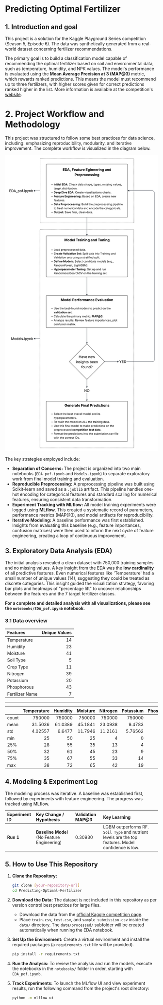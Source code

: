 # Predicting Optimal Fertilizer

## 1. Introduction and goal

This project is a solution for the Kaggle Playground Series competition (Season 5, Episode 6). The data was synthetically generated from a real-world dataset concerning fertilizer recommendations.

The primary goal is to build a classification model capable of recommending the optimal fertilizer based on soil and environmental data, such as temperature, humidity, and NPK values. The model's performance is evaluated using the **Mean Average Precision at 3 (MAP@3)** metric, which rewards ranked predictions. This means the model must recommend up to three fertilizers, with higher scores given for correct predictions ranked higher in the list. More information is available at the competition's [website](https://www.kaggle.com/competitions/playground-series-s5e6/overview). 

# 2. Project Workflow and Methodology

This project was structured to follow some best practices for data science, including: emphasizing reproducibility, modularity, and iterative improvement. The complete workflow is visualized in the diagram below.

![Project Workflow Diagram](images/Project%20workflow.png)

The key strategies employed include:

* **Separation of Concerns:** The project is organized into two main notebooks (`EDA_pof.ipynb` and `Models.ipynb`) to separate exploratory work from final model training and evaluation.
* **Reproducible Preprocessing:** A preprocessing pipeline was built using Scikit-learn and saved as a `.joblib` artifact. This pipeline handles one-hot encoding for categorical features and standard scaling for numerical features, ensuring consistent data transformation.
* **Experiment Tracking with MLflow:** All model training experiments were logged using **MLflow**. This created a systematic record of parameters, performance metrics (MAP@3), and model artifacts for reproducibility.
* **Iterative Modeling:** A baseline performance was first established. Insights from evaluating this baseline (e.g., feature importances, confusion matrices) were then used to inform the next cycle of feature engineering, creating a loop of continuous improvement.

## 3. Exploratory Data Analysis (EDA)

The initial analysis revealed a clean dataset with 750,000 training samples and no missing values. A key insight from the EDA was the **low cardinality** of all predictive features. Even numerical features like 'Temperature' had a small number of unique values (14), suggesting they could be treated as discrete categories. This insight guided the visualization strategy, favoring bar plots and heatmaps of "percentage lift" to uncover relationships between the features and the 7 target fertilizer classes.

**For a complete and detailed analysis with all visualizations, please see the `notebooks/EDA_pof.ipynb` notebook.**


### 3.1 Data overview

| Features        |Unique Values|
|:----------------|----:|
| Temperature     |  14 |
| Humidity        |  23 |
| Moisture        |  41 |
| Soil Type       |   5 |
| Crop Type       |  11 |
| Nitrogen        |  39 |
| Potassium       |  20 |
| Phosphorous     |  43 |
| Fertilizer Name |   7 |

---------------------------------------------------------------------------------------------------------

|       |   Temperature |    Humidity |    Moisture |    Nitrogen |    Potassium |   Phosphorous |
|:------|--------------:|------------:|------------:|------------:|-------------:|--------------:|
| count |  750000       | 750000      | 750000      | 750000      | 750000       |   750000      |
| mean  |      31.5036  |     61.0389 |     45.1841 |     23.0938 |      9.4783  |       21.0732 |
| std   |       4.02557 |      6.6477 |     11.7946 |     11.2161 |      5.76562 |       12.3468 |
| min   |      25       |     50      |     25      |      4      |      0       |        0      |
| 25%   |      28       |     55      |     35      |     13      |      4       |       10      |
| 50%   |      32       |     61      |     45      |     23      |      9       |       21      |
| 75%   |      35       |     67      |     55      |     33      |     14       |       32      |
| max   |      38       |     72      |     65      |     42      |     19       |       42      |

## 4. Modeling & Experiment Log

The modeling process was iterative. A baseline was established first, followed by experiments with feature engineering. The progress was tracked using MLflow.

| Experiment ID | Key Change / Hypothesis                                | Validation MAP@3 | Key Learning                                                                 |
| :------------ | :----------------------------------------------------- | :--------------- | :--------------------------------------------------------------------------- |
| **Run 1** | **Baseline Model** (No Feature Engineering)            | 0.30930            | LGBM outperforms RF. `Soil Type` and nutrient levels are the top features. Model confidence is low. |

## 5. How to Use This Repository

1.  **Clone the Repository:**
    ```bash
    git clone [your-repository-url]
    cd Predicting-Optimal-Fertilizer
    ```

2.  **Download the Data:**
    The dataset is not included in this repository as per version control best practices for large files.
    - Download the data from the [official Kaggle competition page](https://www.kaggle.com/competitions/playground-series-s5e6/data).
    - Place `train.csv`, `test.csv`, and `sample_submission.csv` inside the `data/` directory. The `data/processed/` subfolder will be created automatically when running the EDA notebook.

3.  **Set Up the Environment:**
    Create a virtual environment and install the required packages (a `requirements.txt` file will be provided).
    ```bash
    pip install -r requirements.txt
    ```

4.  **Run the Analysis:**
    To review the analysis and run the models, execute the notebooks in the `notebooks/` folder in order, starting with `EDA_pof.ipynb`.

5.  **Track Experiments:**
    To launch the MLflow UI and view experiment results, run the following command from the project's root directory:
    ```bash
    python -m mlflow ui
    ```
